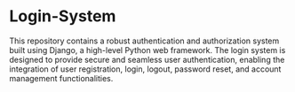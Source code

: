 # Login-System
This repository contains a robust authentication and authorization system built using Django, a high-level Python web framework. The login system is designed to provide secure and seamless user authentication, enabling the integration of user registration, login, logout, password reset, and account management functionalities.
